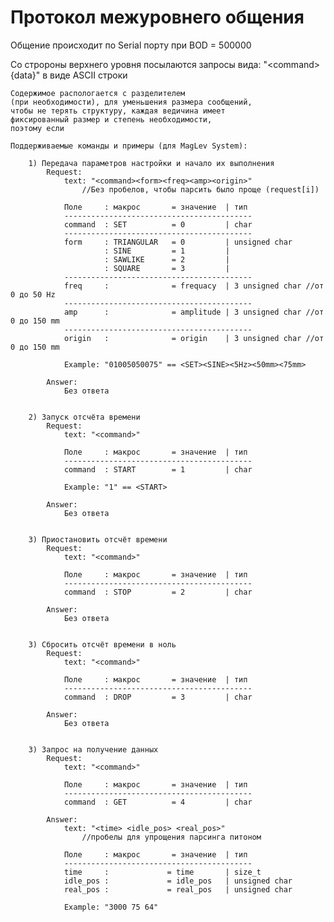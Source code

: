 # Протокол межуровнего общения

Общение происходит по Serial порту при BOD = 500000

Со стророны верхнего уровня посылаются запросы вида:
    "<сommand>{data}" в виде ASCII строки

    Содержимое распологается с разделителем 
    (при необходимости), для уменьшения размера сообщений,
    чтобы не терять структуру, каждая ведичина имеет 
    фиксированный размер и степень необходимости, 
    поэтому если 

    Поддерживаемые команды и примеры (для MagLev System):

        1) Передача параметров настройки и начало их выполнения
            Request:
                text: "<command><form><freq><amp><origin>"
                    //Без пробелов, чтобы парсить было проще (request[i])

                Поле     : макрос       = значение  | тип
                ------------------------------------------
                command  : SET          = 0         | char
                ------------------------------------------
                form     : TRIANGULAR   = 0         | unsigned char
                         : SINE         = 1         |
                         : SAWLIKE      = 2         |
                         : SQUARE       = 3         |  
                ------------------------------------------
                freq     :              = frequacy  | 3 unsigned char //от 0 до 50 Hz 
                ------------------------------------------
                amp      :              = amplitude | 3 unsigned char //от 0 до 150 mm 
                ------------------------------------------
                origin   :              = origin    | 3 unsigned char //от 0 до 150 mm

                Example: "01005050075" == <SET><SINE><5Hz><50mm><75mm>

            Answer:
                Без ответа
            

        2) Запуск отсчёта времени
            Request:
                text: "<command>"

                Поле     : макрос       = значение  | тип
                ------------------------------------------
                command  : START        = 1         | char

                Example: "1" == <START>

            Answer:
                Без ответа


        3) Приостановить отсчёт времени
            Request:
                text: "<command>"

                Поле     : макрос       = значение  | тип
                ------------------------------------------
                command  : STOP         = 2         | char

            Answer:
                Без ответа


        3) Сбросить отсчёт времени в ноль
            Request:
                text: "<command>"

                Поле     : макрос       = значение  | тип
                ------------------------------------------
                command  : DROP         = 3         | char

            Answer:
                Без ответа


        3) Запрос на получение данных
            Request:
                text: "<command>"

                Поле     : макрос       = значение  | тип
                ------------------------------------------
                command  : GET          = 4         | char

            Answer: 
                text: "<time> <idle_pos> <real_pos>" 
                    //пробелы для упрощения парсинга питоном

                Поле     : макрос       = значение  | тип
                ------------------------------------------
                time     :             = time       | size_t
                idle_pos :             = idle_pos   | unsigned char
                real_pos :             = real_pos   | unsigned char

                Example: "3000 75 64"


